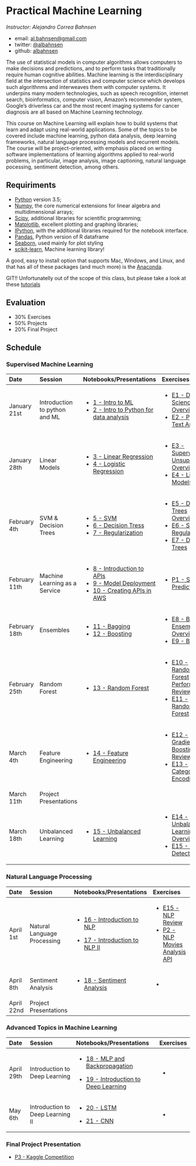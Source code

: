# Practical Machine Learning

*Instructor: Alejandro Correa Bahnsen*

- email: <al.bahnsen@gmail.com>
- twitter: [@albahnsen](https://twitter.com/albahnsen)
- github: [albahnsen](http://github.com/albahnsen)


The use of statistical models in computer algorithms allows computers to make decisions and predictions, and to perform tasks that traditionally require human cognitive abilities. Machine learning is the interdisciplinary field at the intersection of statistics and computer science which develops such algorithnms and interweaves them with computer systems. It underpins many modern technologies, such as speech recognition, internet search, bioinformatics, computer vision, Amazon’s recommender system, Google’s driverless car and the most recent imaging systems for cancer diagnosis are all based on Machine Learning technology.

This course on Machine Learning will explain how to build systems that learn and adapt using real-world applications. Some of the topics to be covered include machine learning, python data analysis, deep learning frameworks, natural language processing models and recurrent models. The course will be project-oriented, with emphasis placed on writing software implementations of learning algorithms applied to real-world problems, in particular, image analysis, image captioning, natural language pocessing, sentiment detection, among others.

## Requiriments 
* [Python](http://www.python.org) version 3.5;
* [Numpy](http://www.numpy.org), the core numerical extensions for linear algebra and multidimensional arrays;
* [Scipy](http://www.scipy.org), additional libraries for scientific programming;
* [Matplotlib](http://matplotlib.sf.net), excellent plotting and graphing libraries;
* [IPython](http://ipython.org), with the additional libraries required for the notebook interface.
* [Pandas](http://pandas.pydata.org/), Python version of R dataframe
* [Seaborn](stanford.edu/~mwaskom/software/seaborn/), used mainly for plot styling
* [scikit-learn](http://scikit-learn.org), Machine learning library!

A good, easy to install option that supports Mac, Windows, and Linux, and that has all of these packages (and much more) is the [Anaconda](https://www.continuum.io/).

GIT!! Unfortunatelly out of the scope of this class, but please take a look at these [tutorials](https://help.github.com/articles/good-resources-for-learning-git-and-github/)

## Evaluation

* 30% Exercises
* 50% Projects
* 20% Final Project

## Schedule

### Supervised Machine Learning
| Date | Session         | Notebooks/Presentations          | Exercises |
| :----| :----| :------------- | :------------- | 
| January 21st | Introduction to python and ML | <ul><li>[1 - Intro to ML](https://nbviewer.jupyter.org/github/albahnsen/PracticalMachineLearningClass/blob/master/notebooks/01-IntroMachineLearning.ipynb) </li> <li>[2 - Intro to Python for data analysis](https://nbviewer.jupyter.org/github/albahnsen/PracticalMachineLearningClass/blob/master/notebooks/02-IntroPython_Numpy_Scypy_Pandas.ipynb) </li></ul> | <ul><li>[E1 - Data Science Overview](https://github.com/albahnsen/PracticalMachineLearningClass/blob/master/exercises/E1-DataScienceOverview) </li><li>[E2 - Python Text Analysis](https://nbviewer.jupyter.org/github/albahnsen/PracticalMachineLearningClass/blob/master/exercises/E2-%20Python%20Text%20Analysis.ipynb) </li>  </ul> | 
| January 28th | Linear Models | <ul><li>[3 - Linear Regression](https://nbviewer.jupyter.org/github/albahnsen/PracticalMachineLearningClass/blob/master/notebooks/03-linear_regression.ipynb) </li> <li>[4 - Logistic Regression](https://nbviewer.jupyter.org/github/albahnsen/PracticalMachineLearningClass/blob/master/notebooks/04-logistic_regression.ipynb) </li>  </ul> | <ul><li>[E3 - Supervised vs Unsupervised Overview]() </li> <li>[E4 - Linear Models]() </li> </ul> | 
| February 4th | SVM & Decision Trees  | <ul><li>[5 - SVM](https://nbviewer.jupyter.org/github/albahnsen/PracticalMachineLearningClass/blob/master/notebooks/05-SVM.ipynb) </li><li>[6 - Decision Tress](https://nbviewer.jupyter.org/github/albahnsen/PracticalMachineLearningClass/blob/master/notebooks/06-decision_trees.ipynb) </li><li>[7 - Regularization](https://nbviewer.jupyter.org/github/albahnsen/PracticalMachineLearningClass/blob/master/notebooks/07-regularization.ipynb) </li></ul> | <ul><li>[E5 - Decision Trees Overview](https://github.com/albahnsen/PracticalMachineLearningClass/blob/master/exercises/E5-DecisionTreesOverview.md) </li> <li>[E6 - SVM - Regularization](https://nbviewer.jupyter.org/github/albahnsen/PracticalMachineLearningClass/blob/master/exercises/E6-SVM%26Regularization.ipynb) </li> <li>[E7 - Decision Trees](https://nbviewer.jupyter.org/github/albahnsen/PracticalMachineLearningClass/blob/master/exercises/E7-DecisionTrees.ipynb) </li></ul> | 
| February 11th | Machine Learning as a Service | <ul>  <li>[8 - Introduction to APIs](https://nbviewer.jupyter.org/format/slides/github/albahnsen/PracticalMachineLearningClass/blob/master/notebooks/08-IntroductionToAPIs.ipynb#/) </li> <li>[9 - Model Deployment](https://nbviewer.jupyter.org/github/albahnsen/PracticalMachineLearningClass/blob/master/notebooks/09-Model_Deployment.ipynb) </li><li>[10 - Creating APIs in AWS](https://nbviewer.jupyter.org/format/slides/github/albahnsen/PracticalMachineLearningClass/blob/master/notebooks/10-CreatingAPIinAWS.ipynb#/) </li></ul> | <ul><li>[P1 - Survival Prediction API](https://nbviewer.jupyter.org/github/albahnsen/PracticalMachineLearningClass/blob/master/exercises/P1-UsedVehiclePricePrediction.ipynb) </li> </ul> | 
| February 18th |  Ensembles | <ul><li>[11 - Bagging](https://nbviewer.jupyter.org/github/albahnsen/PracticalMachineLearningClass/blob/master/notebooks/11-Ensembles_Bagging.ipynb) </li><li>[12 - Boosting](https://nbviewer.jupyter.org/github/albahnsen/PracticalMachineLearningClass/blob/master/notebooks/12-Ensembles_Boosting.ipynb) </li></ul> | <ul><li>[E8 - Best Ensemble Overview](https://github.com/albahnsen/PracticalMachineLearningClass/blob/master/exercises/E8-EnsembleTreesOverview.md) </li><li>[E9 - Bagging](https://nbviewer.jupyter.org/github/albahnsen/PracticalMachineLearningClass/blob/master/exercises/E9-Bagging.ipynb) </li> </ul> | 
| February 25th |  Random Forest | <ul><li>[13 - Random Forest](https://nbviewer.jupyter.org/github/albahnsen/PracticalMachineLearningClass/blob/master/notebooks/13-Ensembles_RandomForest.ipynb) </li></ul> | <ul><li>[E10 - Random Forest Performance Review](https://github.com/albahnsen/PracticalMachineLearningClass/blob/master/exercises/E10-RandomForestPerformanceReview.md) </li><li>[E11 - Random Forest](https://nbviewer.jupyter.org/github/albahnsen/PracticalMachineLearningClass/blob/master/exercises/E11-RandomForest.ipynb) </li> </ul> | 
| March 4th |  Feature Engineering | <ul><li>[14 - Feature Engineering](https://nbviewer.jupyter.org/github/albahnsen/PracticalMachineLearningClass/blob/master/notebooks/14-data_preparation.ipynb) </li> </ul> | <ul><li>[E12 - Gradient Boosting Review](https://github.com/albahnsen/PracticalMachineLearningClass/blob/master/exercises/E12-GradientBoostingRewiew.md) </li> <li>[E13 - Categorical Encoding ](https://nbviewer.jupyter.org/github/albahnsen/PracticalMachineLearningClass/blob/master/exercises/E13-CategoricalEncoding.ipynb) </li> </ul> | 
| March 11th | Project Presentations  |  | | 
| March 18th |  Unbalanced Learning | <ul><li>[15 - Unbalanced Learning](https://nbviewer.jupyter.org/github/albahnsen/PracticalMachineLearningClass/blob/master/notebooks/15-Unbalanced_Datasets.ipynb) </li></ul> | <ul><li>[E14 - Unbalanced Learning Overview](https://github.com/albahnsen/PracticalMachineLearningClass/blob/master/exercises/E14-UnbalancedLearningOverview.md) </li> <li>[E15 - Fraud Detection](https://nbviewer.jupyter.org/github/albahnsen/PracticalMachineLearningClass/blob/master/exercises/E15-fraud_detection.ipynb) </li>  </ul>  | 


 ### Natural Language Processing
| Date | Session         | Notebooks/Presentations          | Exercises |
| :----| :----| :------------- | :------------- | 
| April 1st | Natural Language Processing  | <ul><li>[16 - Introduction to NLP](https://github.com/albahnsen/PracticalMachineLearningClass/blob/master/notebooks/16-IntroNLP.pdf) </li></ul> <ul><li>[17 - Introduction to NLP II ](https://nbviewer.jupyter.org/github/albahnsen/PracticalMachineLearningClass/blob/master/notebooks/17-NaturalLanguageProcessing.ipynb) </li></ul> | <ul><li>[E15 - NLP Review](https://github.com/albahnsen/PracticalMachineLearningClass/blob/master/exercises/E15-NLPOverview.md) </li> <li>[P2 - NLP Movies Analysis API](https://nbviewer.jupyter.org/github/albahnsen/PracticalMachineLearningClass/blob/master/exercises/P2-MovieGenrePrediction.ipynb) </li> </ul> | 
| April 8th |  Sentiment Analysis | <ul><li>[18 - Sentiment Analysis](https://github.com/albahnsen/PracticalMachineLearningClass/blob/master/notebooks/18-IntroNLP_II.pdf) </li></ul> | <ul><li>[]() </li>  </ul> |
| April 22nd | Project Presentations  |  | | 
 ### Advanced Topics in Machine Learning
| Date | Session         | Notebooks/Presentations          | Exercises |
| :----| :----| :------------- | :------------- | 
| April 29th |  Introduction to Deep Learning | <ul><li>[18 - MLP and Backpropagation]() </li></ul> <ul><li>[19 - Introduction to Deep Learning]() </li></ul> | <ul><li>[]() </li> </ul> | 
| May 6th |  Introduction to Deep Learning II| <ul><li>[20 - LSTM]() </li></ul>  <ul><li>[21 - CNN]() </li></ul> | <ul><li>[]() </li> </ul> | 


### Final Project Presentation 

* [P3 - Kaggle Competition]() 


